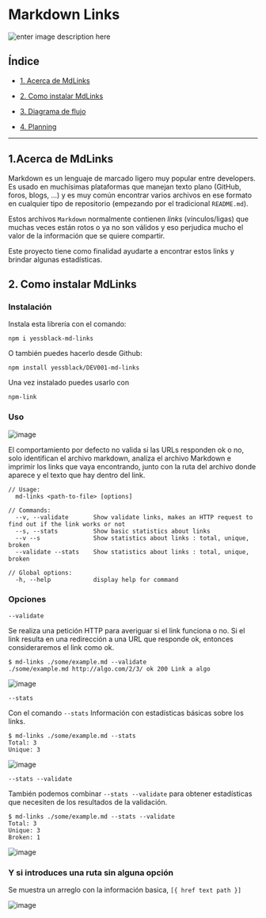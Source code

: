 # Markdown Links

![enter image description here](https://media.giphy.com/media/3o72F7RrTPW6jymXew/giphy.gif)  

## Índice

 
* [1.  Acerca de MdLinks](#1-AcercadeMdLinks)

* [2. Como instalar MdLinks](#2-ComoinstalarMdLinks)

* [3. Diagrama de flujo](#3-Diagramadeflujo)

* [4. Planning](#4-Planning)

***

## 1.Acerca de MdLinks

Markdown es un lenguaje de marcado ligero muy popular entre developers. Es usado en muchísimas plataformas que manejan texto plano (GitHub, foros, blogs, ...) y es muy común encontrar varios archivos en ese formato en cualquier tipo de repositorio (empezando por el tradicional `README.md`).

Estos archivos `Markdown` normalmente contienen _links_ (vínculos/ligas) que muchas veces están rotos o ya no son válidos y eso perjudica mucho el valor de la información que se quiere compartir.

Este proyecto tiene como finalidad ayudarte a encontrar estos links y brindar algunas estadísticas.

## 2. Como instalar MdLinks

### Instalación 

Instala esta librería con el comando: 

    npm i yessblack-md-links
    
O también puedes hacerlo desde Github:

    npm install yessblack/DEV001-md-links

Una vez instalado puedes usarlo con

    npm-link
    
### Uso

![image](https://user-images.githubusercontent.com/70681219/213899344-ea1da419-3182-428f-a621-8c59252efa84.png)

El comportamiento por defecto no valida si las URLs responden ok o no, solo identifican el archivo markdown, analiza el archivo Markdown e imprimir los links que vaya encontrando, junto con la ruta del archivo donde aparece y el texto que hay dentro del link.

    // Usage: 
      md-links <path-to-file> [options]
    
    // Commands:
      --v, --validate       Show validate links, makes an HTTP request to find out if the link works or not
      --s, --stats          Show basic statistics about links
      --v --s               Show statistics about links : total, unique, broken
      --validate --stats    Show statistics about links : total, unique, broken
      
    // Global options:
      -h, --help            display help for command
      

### Opciones

    --validate

Se realiza una petición HTTP para averiguar si el link funciona o no. Si el link resulta en una redirección a una URL que responde ok, entonces consideraremos el link como ok.

    $ md-links ./some/example.md --validate
    ./some/example.md http://algo.com/2/3/ ok 200 Link a algo

![image](https://user-images.githubusercontent.com/70681219/213899373-214527a1-c1c0-4c96-bafc-a85392f99645.png)

`--stats`

Con  el comando `--stats` Información con estadísticas básicas sobre los links.

    $ md-links ./some/example.md --stats
    Total: 3
    Unique: 3

![image](https://user-images.githubusercontent.com/70681219/213899381-14ab610b-c0a3-4d92-845f-710063ab1e0d.png)

`--stats --validate`

También podemos combinar `--stats --validate` para obtener estadísticas que necesiten de los resultados de la validación.

    $ md-links ./some/example.md --stats --validate
    Total: 3
    Unique: 3
    Broken: 1

![image](https://user-images.githubusercontent.com/70681219/213899390-549a5a1d-eb54-44bd-a36a-1ccda0d04083.png)

### Y si introduces una ruta sin alguna opción 

Se muestra un arreglo con la información basica, `[{ href text path }]`

![image](https://user-images.githubusercontent.com/70681219/213899513-d7721e69-36b9-47eb-844f-7fc23710cd79.png)




